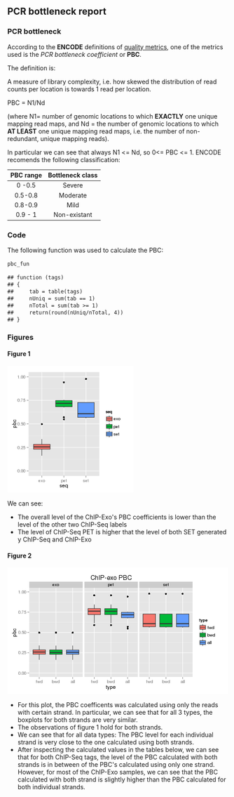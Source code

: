 
## PCR bottleneck report

### PCR bottleneck		



According to the **ENCODE** definitions of [quality metrics](http://encodeproject.org/ENCODE/qualityMetrics.html#definitions), one of the metrics used is the *PCR bottleneck coefficient* or **PBC**.

The definition is:

A measure of library complexity, i.e. how skewed the distribution of read counts per location is towards 1 read per location.

PBC = N1/Nd

(where N1= number of genomic locations to which **EXACTLY** one unique mapping read maps, and Nd = the number of genomic locations to which **AT LEAST** one unique mapping read maps, i.e. the number of non-redundant, unique mapping reads).

In particular we can see that always N1 <= Nd, so 0<= PBC <= 1. ENCODE recomends the following classification:

| PBC range | Bottleneck class |
| :---:     | :---:            |
|0 -0.5     | Severe           |
| 0.5-0.8   | Moderate         |
|0.8-0.9    | Mild             |
|0.9 - 1    | Non-existant     |


### Code

The following function was used to calculate the PBC:


```r
pbc_fun
```

```
## function (tags) 
## {
##     tab = table(tags)
##     nUniq = sum(tab == 1)
##     nTotal = sum(tab >= 1)
##     return(round(nUniq/nTotal, 4))
## }
```




### Figures

#### Figure 1

![plot of chunk overall_boxplot](figure/overall_boxplot.png) 

We can see:
- The overall level of the ChIP-Exo's PBC coefficients is lower than the level of the other two ChIP-Seq labels
- The level of ChIP-Seq PET is higher that the level of both SET generated y ChIP-Seq and ChIP-Exo

#### Figure 2

![plot of chunk boxplot_strand](figure/boxplot_strand.png) 

- For this plot, the PBC coefficents was calculated using only the reads with certain strand. In particular, we can see that for all 3 types, the boxplots for both strands are very similar.
- The observations of figure 1 hold for both strands.
- We can see that for all data types: The PBC level for each individual strand is very close to the one calculated using both strands.
- After inspecting the calculated values in the tables below, we can see that for both ChIP-Seq tags, the level of the PBC calculated with both strands is in between of the PBC's calculated using only one strand. However, for most of the ChIP-Exo samples, we can see that the PBC calculated with both strand is slightly higher than the PBC calculated for both individual strands.



